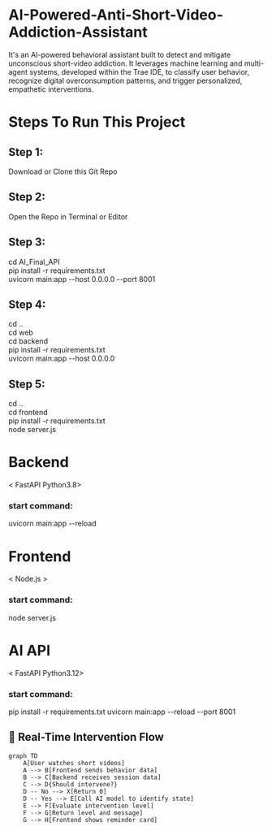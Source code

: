 # AI-Powered-Anti-Short-Video-Addiction-Assistant
It's an AI-powered behavioral assistant built to detect and mitigate unconscious short-video addiction. It leverages machine learning and multi-agent systems, developed within the Trae IDE, to classify user behavior, recognize digital overconsumption patterns, and trigger personalized, empathetic interventions.

# Steps To Run This Project
## Step 1:
Download or Clone this Git Repo
## Step 2:
Open the Repo in Terminal or Editor
## Step 3:
cd AI_Final_API <br>
pip install -r requirements.txt <br>
uvicorn main:app --host 0.0.0.0 --port 8001
## Step 4:
cd .. <br>
cd web <br>
cd backend <br>
pip install -r requirements.txt <br>
uvicorn main:app --host 0.0.0.0
## Step 5:
cd .. <br>
cd frontend <br>
pip install -r requirements.txt <br>
node server.js

# Backend 
< FastAPI Python3.8>
### start command:
uvicorn main:app --reload

# Frontend 
< Node.js >
### start command:
node server.js

# AI API 
< FastAPI Python3.12>
### start command:
pip install -r requirements.txt
uvicorn main:app --reload --port 8001

## 🧠 Real-Time Intervention Flow

```mermaid
graph TD
    A[User watches short videos]
    A --> B[Frontend sends behavior data]
    B --> C[Backend receives session data]
    C --> D{Should intervene?}
    D -- No --> X[Return 0]
    D -- Yes --> E[Call AI model to identify state]
    E --> F[Evaluate intervention level]
    F --> G[Return level and message]
    G --> H[Frontend shows reminder card]
```
